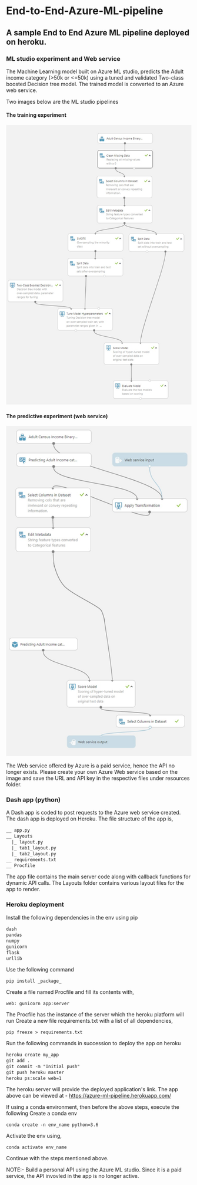 # End-to-End-Azure-ML-pipeline

## A sample End to End Azure ML pipeline deployed on heroku.

### ML studio experiment and Web service

The Machine Learning model built on Azure ML studio, predicts the Adult income category (>50k or <=50k) using a tuned and validated Two-class boosted Decision tree model. The trained model is converted to an Azure web service.

Two images below are the ML studio pipelines
#### The training experiment
![Training experiment](https://github.com/rajtulluri/End-to-End-Azure-ML-pipeline/blob/master/Images/training.jpeg)

#### The predictive experiment (web service)
![Web service](https://github.com/rajtulluri/End-to-End-Azure-ML-pipeline/blob/master/Images/webservice.jpeg)

The Web service offered by Azure is a paid service, hence the API no longer exists. Please create your own Azure Web service based on the image and save the URL and API key in the respective files under resources folder.

### Dash app (python)

A Dash app is coded to post requests to the Azure web service created. The dash app is deployed on Heroku.
The file structure of the app is,

    __ app.py
    __ Layouts
      |_ layout.py
      |_ tab1_layout.py
      |_ tab2_layout.py
    __ requirements.txt
    __ Procfile
    
The app file contains the main server code along with callback functions for dynamic API calls.
The Layouts folder contains various layout files for the app to render.

### Heroku deployment

Install the following dependencies in the env using pip

    dash
    pandas
    numpy
    gunicorn
    flask
    urllib

Use the following command

    pip install _package_
    
Create a file named Procfile and fill its contents with,

    web: gunicorn app:server

The Procfile has the instance of the server which the heroku platform will run
Create a new file requirements.txt with a list of all dependencies,

    pip freeze > requirements.txt
    
Run the following commands in succession to deploy the app on heroku

    heroku create my_app
    git add .
    git commit -m "Initial push"
    git push heroku master
    heroku ps:scale web=1
    
The heroku server will provide the deployed application's link.
The app above can be viewed at - https://azure-ml-pipeline.herokuapp.com/

If using a conda environment, then before the above steps, execute the following
Create a conda env
 
    conda create -n env_name python=3.6
    
Activate the env using,

    conda activate env_name
    
Continue with the steps mentioned above.

NOTE:- Build a personal API using the Azure ML studio. Since it is a paid service, the API invovled in the app is no longer active.
